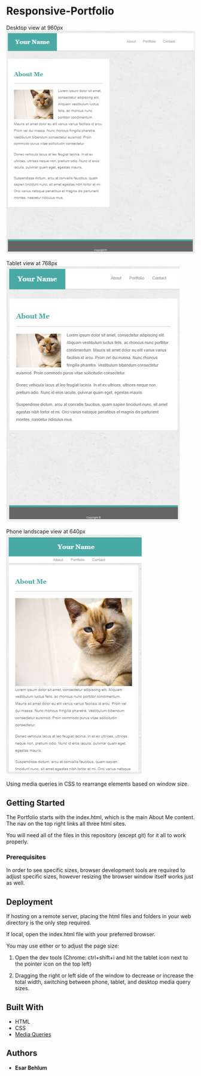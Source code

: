 # Responsive-Portfolio

Desktop view at 960px
![960px image](assets/images/git/960px.png)

Tablet view at 768px
![768px image](assets/images/git/768px.png)

Phone landscape view at 640px
![640px image](assets/images/git/640px.png)

Using media queries in CSS to rearrange elements based on window size.

## Getting Started

The Portfolio starts with the index.html, which is the main About Me content. The nav on the top right links all three html sites.

You will need all of the files in this repository (except git) for it all to work properly.

### Prerequisites

In order to see specific sizes, browser development tools are required to adjust specific sizes, however resizing the browser window itself works just as well.

## Deployment
If hosting on a remote server, placing the html files and folders in your web directory is the only step required. 

If local, open the index.html file with your preferred browser.

You may use either or to adjust the page size:
1. Open the dev tools (Chrome: ctrl+shift+i and hit the tablet icon next to the pointer icon on the top left)

2. Dragging the right or left side of the window to decrease or increase the total width, switching between phone, tablet, and desktop media query sizes.


## Built With

* HTML 
* CSS 
* [Media Queries](https://www.w3schools.com/css/css_rwd_mediaqueries.asp)

## Authors

* **Esar Behlum** 